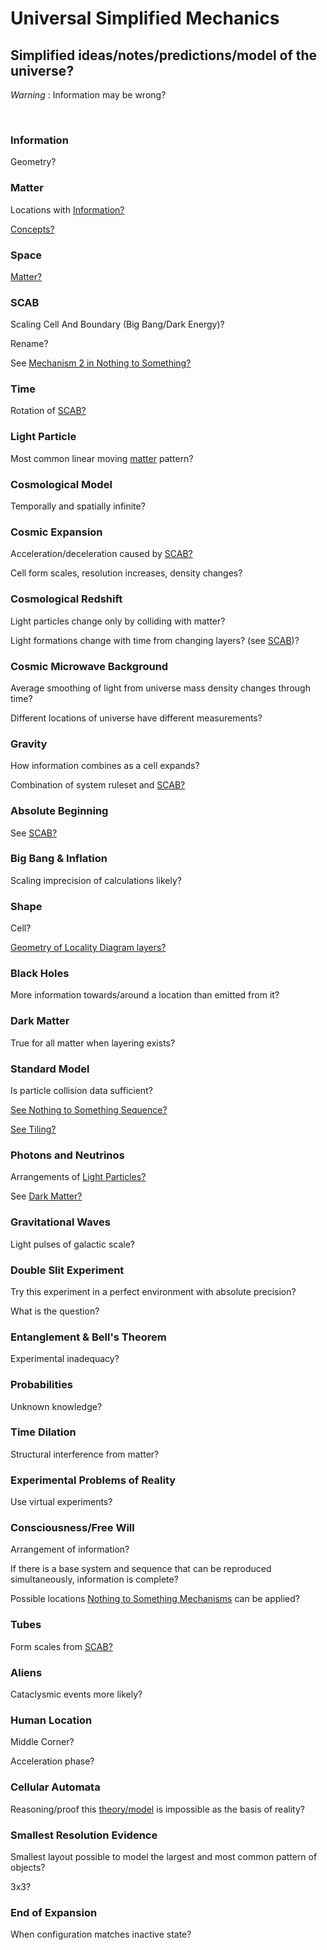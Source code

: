 # Universal Simplified Mechanics

## Simplified ideas/notes/predictions/model of the universe?

*Warning* : Information may be wrong?

<br/>

### Information

Geometry?

### Matter

Locations with [Information?](#information)

[Concepts?](https://github.com/tboie/universal_phreak_generator?tab=readme-ov-file#system-mechanics-visualization)

### Space

[Matter?](#matter)

### SCAB

Scaling Cell And Boundary (Big Bang/Dark Energy)?

Rename?

See [Mechanism 2 in Nothing to Something?](https://github.com/tboie/universal_phreak_generator?tab=readme-ov-file#mechanism-2)

### Time

Rotation of [SCAB?](#scab)

### Light Particle

Most common linear moving [matter](#matter) pattern?

### Cosmological Model

Temporally and spatially infinite?

### Cosmic Expansion

Acceleration/deceleration caused by [SCAB?](#scab)

Cell form scales, resolution increases, density changes?

### Cosmological Redshift

Light particles change only by colliding with matter?

Light formations change with time from changing layers? (see [SCAB](#scab))?

### Cosmic Microwave Background

Average smoothing of light from universe mass density changes through time?

Different locations of universe have different measurements?

### Gravity

How information combines as a cell expands?

Combination of system ruleset and [SCAB?](#scab)

### Absolute Beginning

See [SCAB?](#scab)

### Big Bang & Inflation

Scaling imprecision of calculations likely?

### Shape

Cell?

[Geometry of Locality Diagram layers?](https://github.com/tboie/universal_phreak_generator?tab=readme-ov-file#system-mechanics-visualization)

### Black Holes

More information towards/around a location than emitted from it?

### Dark Matter

True for all matter when layering exists?

### Standard Model

Is particle collision data sufficient?

[See Nothing to Something Sequence?](https://github.com/tboie/universal_phreak_generator?tab=readme-ov-file#nothing-to-something-sequence)

[See Tiling?](https://github.com/tboie/universal_phreak_generator?tab=readme-ov-file#tiles)

### Photons and Neutrinos

Arrangements of [Light Particles?](#light-particle)

See [Dark Matter?](#dark-matter)

### Gravitational Waves

Light pulses of galactic scale?

### Double Slit Experiment

Try this experiment in a perfect environment with absolute precision?

What is the question?

### Entanglement & Bell's Theorem

Experimental inadequacy?

### Probabilities

Unknown knowledge?

### Time Dilation

Structural interference from matter?

### Experimental Problems of Reality

Use virtual experiments?

### Consciousness/Free Will

Arrangement of information?

If there is a base system and sequence that can be reproduced simultaneously, information is complete?

Possible locations [Nothing to Something Mechanisms](https://github.com/tboie/universal_phreak_generator/blob/main/README.md#nothing-to-something-sequence) can be applied?

### Tubes

Form scales from [SCAB?](#scab)

### Aliens

Cataclysmic events more likely?

### Human Location

Middle Corner?

Acceleration phase?

### Cellular Automata

Reasoning/proof this [theory/model](#scab) is impossible as the basis of reality?

### Smallest Resolution Evidence

Smallest layout possible to model the largest and most common pattern of objects?

3x3?

### End of Expansion

When configuration matches inactive state?
